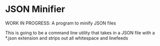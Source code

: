 # JSON Minifier

WORK IN PROGRESS: A program to minify JSON files

This is going to be a command line utility that takes in a JSON file with a 
*.json extension and strips out all whitespace and linefeeds
